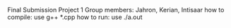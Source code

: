 Final Submission Project 1 
Group members: Jahron, Kerian, Intisaar
how to compile: use g++ *.cpp
how to run: use ./a.out